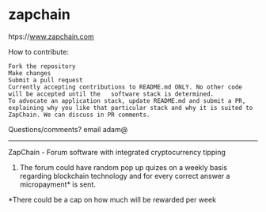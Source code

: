 # zapchain

htps://www.zapchain.com

How to contribute:

    Fork the repository
    Make changes
    Submit a pull request
    Currently accepting contributions to README.md ONLY. No other code will be accepted until the   software stack is determined.
    To advocate an application stack, update README.md and submit a PR, explaining why you like that particular stack and why it is suited to ZapChain. We can discuss in PR comments.

Questions/comments? email adam@


-------------------------------------------------------------------------------------

ZapChain - Forum software with integrated cryptocurrency tipping

1. The forum could have random pop up quizes on a weekly basis regarding blockchain technology and for  every correct answer a micropayment* is sent.

*There could be a cap on how much will be rewarded per week




